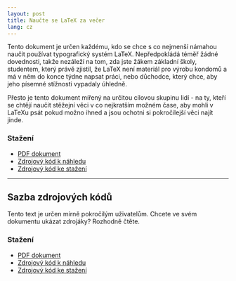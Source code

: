 ```yaml
---
layout: post
title: Naučte se LaTeX za večer
lang: cz
---
```



Tento dokument je určen každému, kdo se chce s co nejmenší námahou naučit používat typografický systém LaTeX. Nepředpokládá téměř žádné dovednosti, takže nezáleží na tom, zda jste žákem základní školy, studentem, který právě zjistil, že LaTeX není materiál pro výrobu kondomů a má v něm do konce týdne napsat práci, nebo důchodce, který chce, aby jeho písemné stížnosti vypadaly úhledně.


Přesto je tento dokument mířený na určitou cílovou skupinu lidí - na ty, kteří se chtějí naučit stěžejní věci v co nejkratším možném čase, aby mohli v LaTeXu psát pokud možno ihned a jsou ochotni si pokročilejší věci najít jinde.

### Stažení
- [PDF dokument](/files/doc/naucte-se-latex-za-vecer.pdf)
- [Zdrojový kód k náhledu](https://github.com/FrostyX/School/blob/master/DIPR/naucte-se-latex-za-vecer/naucte-se-latex-za-vecer.tex)
- [Zdrojový kód ke stažení](https://raw.github.com/FrostyX/School/master/DIPR/naucte-se-latex-za-vecer/naucte-se-latex-za-vecer.tex)

---

## Sazba zdrojových kódů
Tento text je určen mírně pokročilým uživatelům. Chcete ve svém dokumentu ukázat zdrojáky? Rozhodně čtěte.

### Stažení
- [PDF dokument](/files/doc/sazba-zdrojovych-kodu.pdf)
- [Zdrojový kód k náhledu](https://github.com/FrostyX/School/blob/master/TEXL/sazba-zdrojovych-kodu/sazba-zdrojovych-kodu.tex)
- [Zdrojový kód ke stažení](https://raw.githubusercontent.com/FrostyX/School/master/TEXL/sazba-zdrojovych-kodu/sazba-zdrojovych-kodu.tex)

